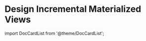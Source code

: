 # Design Incremental Materialized Views

import DocCardList from '@theme/DocCardList';

<DocCardList />
